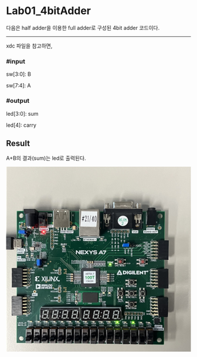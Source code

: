 # Lab01_4bitAdder
다음은 half adder을 이용한 full adder로 구성된 4bit adder 코드이다.

***
xdc 파일을 참고하면,


### #input

sw[3:0]: B

sw[7:4]: A


### #output

led[3:0]: sum

led[4]: carry


## Result

A+B의 결과(sum)는 led로 출력된다.


<img src="./Lab01_4bitAdder.jpg">
